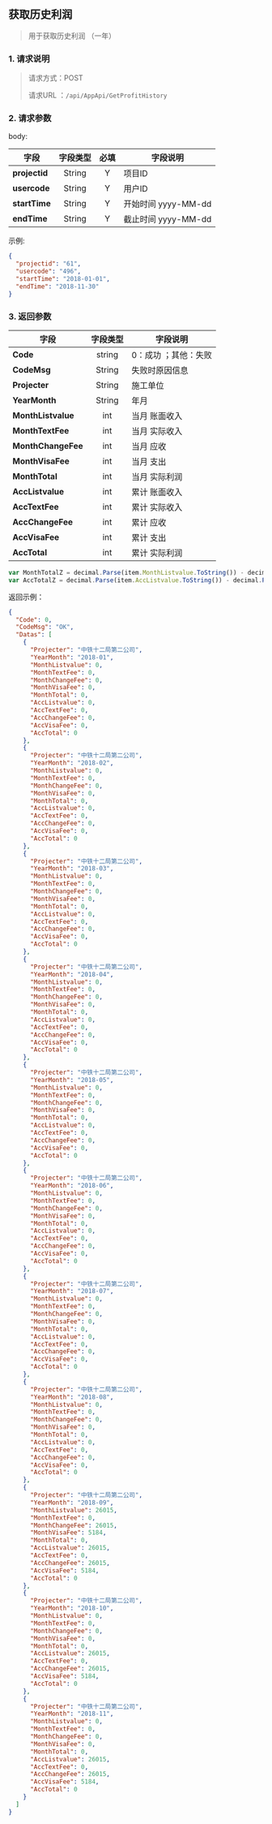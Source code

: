## 获取历史利润

> 用于获取历史利润 （一年）

### 1. 请求说明

> 请求方式：POST
>
> 请求URL ：`/api/AppApi/GetProfitHistory`

### 2. 请求参数

body:

| 字段          | 字段类型 | 必填 | 字段说明            |
| ------------- | :------: | :--: | ------------------- |
| **projectid** |  String  |  Y   | 项目ID              |
| **usercode**  |  String  |  Y   | 用户ID              |
| **startTime** |  String  |  Y   | 开始时间 yyyy-MM-dd |
| **endTime**   |  String  |  Y   | 截止时间 yyyy-MM-dd |

示例:

```json
{
  "projectid": "61",
  "usercode": "496",
  "startTime": "2018-01-01",
  "endTime": "2018-11-30"
}
```

### 3. 返回参数

| 字段               | 字段类型 | 字段说明             |
| ------------------ | :------: | -------------------- |
| **Code**           |  string  | 0：成功 ；其他：失败 |
| **CodeMsg**        |  String  | 失败时原因信息       |
| **Projecter**      |  String  | 施工单位             |
| **YearMonth**      |  String  | 年月                 |
| **MonthListvalue** |   int    | 当月 账面收入        |
| **MonthTextFee**   |   int    | 当月 实际收入        |
| **MonthChangeFee** |   int    | 当月 应收            |
| **MonthVisaFee**   |   int    | 当月 支出            |
| **MonthTotal**     |   int    | 当月 实际利润        |
| **AccListvalue**   |   int    | 累计 账面收入        |
| **AccTextFee**     |   int    | 累计 实际收入        |
| **AccChangeFee**   |   int    | 累计 应收            |
| **AccVisaFee**     |   int    | 累计 支出            |
| **AccTotal**       |   int    | 累计 实际利润        |

``` js
var MonthTotalZ = decimal.Parse(item.MonthListvalue.ToString()) - decimal.Parse(item.MonthVisaFee.ToString());//当月账面利润 = MonthListvalue-MonthVisaFee
var AccTotalZ = decimal.Parse(item.AccListvalue.ToString()) - decimal.Parse(item.AccVisaFee.ToString());//累计账面利润 = AccListvalue-AccVisaFee
```



返回示例：

```json
{
  "Code": 0,
  "CodeMsg": "OK",
  "Datas": [
    {
      "Projecter": "中铁十二局第二公司",
      "YearMonth": "2018-01",
      "MonthListvalue": 0,
      "MonthTextFee": 0,
      "MonthChangeFee": 0,
      "MonthVisaFee": 0,
      "MonthTotal": 0,
      "AccListvalue": 0,
      "AccTextFee": 0,
      "AccChangeFee": 0,
      "AccVisaFee": 0,
      "AccTotal": 0
    },
    {
      "Projecter": "中铁十二局第二公司",
      "YearMonth": "2018-02",
      "MonthListvalue": 0,
      "MonthTextFee": 0,
      "MonthChangeFee": 0,
      "MonthVisaFee": 0,
      "MonthTotal": 0,
      "AccListvalue": 0,
      "AccTextFee": 0,
      "AccChangeFee": 0,
      "AccVisaFee": 0,
      "AccTotal": 0
    },
    {
      "Projecter": "中铁十二局第二公司",
      "YearMonth": "2018-03",
      "MonthListvalue": 0,
      "MonthTextFee": 0,
      "MonthChangeFee": 0,
      "MonthVisaFee": 0,
      "MonthTotal": 0,
      "AccListvalue": 0,
      "AccTextFee": 0,
      "AccChangeFee": 0,
      "AccVisaFee": 0,
      "AccTotal": 0
    },
    {
      "Projecter": "中铁十二局第二公司",
      "YearMonth": "2018-04",
      "MonthListvalue": 0,
      "MonthTextFee": 0,
      "MonthChangeFee": 0,
      "MonthVisaFee": 0,
      "MonthTotal": 0,
      "AccListvalue": 0,
      "AccTextFee": 0,
      "AccChangeFee": 0,
      "AccVisaFee": 0,
      "AccTotal": 0
    },
    {
      "Projecter": "中铁十二局第二公司",
      "YearMonth": "2018-05",
      "MonthListvalue": 0,
      "MonthTextFee": 0,
      "MonthChangeFee": 0,
      "MonthVisaFee": 0,
      "MonthTotal": 0,
      "AccListvalue": 0,
      "AccTextFee": 0,
      "AccChangeFee": 0,
      "AccVisaFee": 0,
      "AccTotal": 0
    },
    {
      "Projecter": "中铁十二局第二公司",
      "YearMonth": "2018-06",
      "MonthListvalue": 0,
      "MonthTextFee": 0,
      "MonthChangeFee": 0,
      "MonthVisaFee": 0,
      "MonthTotal": 0,
      "AccListvalue": 0,
      "AccTextFee": 0,
      "AccChangeFee": 0,
      "AccVisaFee": 0,
      "AccTotal": 0
    },
    {
      "Projecter": "中铁十二局第二公司",
      "YearMonth": "2018-07",
      "MonthListvalue": 0,
      "MonthTextFee": 0,
      "MonthChangeFee": 0,
      "MonthVisaFee": 0,
      "MonthTotal": 0,
      "AccListvalue": 0,
      "AccTextFee": 0,
      "AccChangeFee": 0,
      "AccVisaFee": 0,
      "AccTotal": 0
    },
    {
      "Projecter": "中铁十二局第二公司",
      "YearMonth": "2018-08",
      "MonthListvalue": 0,
      "MonthTextFee": 0,
      "MonthChangeFee": 0,
      "MonthVisaFee": 0,
      "MonthTotal": 0,
      "AccListvalue": 0,
      "AccTextFee": 0,
      "AccChangeFee": 0,
      "AccVisaFee": 0,
      "AccTotal": 0
    },
    {
      "Projecter": "中铁十二局第二公司",
      "YearMonth": "2018-09",
      "MonthListvalue": 26015,
      "MonthTextFee": 0,
      "MonthChangeFee": 26015,
      "MonthVisaFee": 5184,
      "MonthTotal": 0,
      "AccListvalue": 26015,
      "AccTextFee": 0,
      "AccChangeFee": 26015,
      "AccVisaFee": 5184,
      "AccTotal": 0
    },
    {
      "Projecter": "中铁十二局第二公司",
      "YearMonth": "2018-10",
      "MonthListvalue": 0,
      "MonthTextFee": 0,
      "MonthChangeFee": 0,
      "MonthVisaFee": 0,
      "MonthTotal": 0,
      "AccListvalue": 26015,
      "AccTextFee": 0,
      "AccChangeFee": 26015,
      "AccVisaFee": 5184,
      "AccTotal": 0
    },
    {
      "Projecter": "中铁十二局第二公司",
      "YearMonth": "2018-11",
      "MonthListvalue": 0,
      "MonthTextFee": 0,
      "MonthChangeFee": 0,
      "MonthVisaFee": 0,
      "MonthTotal": 0,
      "AccListvalue": 26015,
      "AccTextFee": 0,
      "AccChangeFee": 26015,
      "AccVisaFee": 5184,
      "AccTotal": 0
    }
  ]
}
```